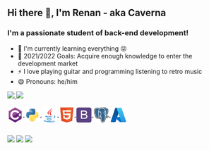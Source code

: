 ## Hi there 👋, I'm Renan - aka Caverna

### I'm a passionate student of back-end development!
- 🌱 I'm currently learning everything 😜
- 🥅 2021/2022 Goals: Acquire enough knowledge to enter the development market
- ⚡ I love playing guitar and programming listening to retro music
- 😄 Pronouns: he/him

<div>
	<a href="https://github.com/marcdevrenan">
	<img height="170em" src="https://github-readme-stats.vercel.app/api?username=marcdevrenan&theme=tokyonight&show_icons=true"/>
	<img height="170em" src="https://github-readme-stats.vercel.app/api/top-langs/?username=marcdevrenan&theme=tokyonight&layout=compact"/>
</div>

<div style="display: inline_block"><br>
	<img align="center" alt="caverna-c#" height"25" width="35" src="https://raw.githubusercontent.com/devicons/devicon/master/icons/csharp/csharp-original.svg">
	<img align="center" alt="caverna-python" height"25" width="35" src="https://raw.githubusercontent.com/devicons/devicon/master/icons/python/python-original.svg">
	<img align="center" alt="caverna-java" height"25" width="35" src="https://raw.githubusercontent.com/devicons/devicon/master/icons/java/java-original.svg">
	<img align="center" alt="caverna-html5" height"25" width="35" src="https://raw.githubusercontent.com/devicons/devicon/master/icons/html5/html5-original.svg">
	<img align="center" alt="caverna-bootstrap" height"25" width="35" src="https://raw.githubusercontent.com/devicons/devicon/master/icons/bootstrap/bootstrap-plain.svg">
	<img align="center" alt="caverna-postgreSql" height"25" width="35" src="https://raw.githubusercontent.com/devicons/devicon/master/icons/postgresql/postgresql-original.svg">
	<img align="center" alt="caverna-azure" height"25" width="35" src="https://raw.githubusercontent.com/devicons/devicon/master/icons/azure/azure-original.svg">
</div>

##

<div>
	<a href="https://wa.me/<5521992166001>" target="_blank"><img src="https://img.shields.io/badge/WhatsApp-25D366?style=for-the-badge&logo=whatsapp&logoColor=white" target="_blank"></a>
	<a href="mailto:marcdevrenan@gmail.com" target="_blank"><img src="https://img.shields.io/badge/Gmail-D14836?style=for-the-badge&logo=gmail&logoColor=white" target="_blank"></a>
	<a href="https://www.linkedin.com/in/renan-ferreira-1175541a3/" target="_blank"><img src="https://img.shields.io/badge/LinkedIn-0077B5?style=for-the-badge&logo=linkedin&logoColor=white" target="_blank"></a>
</div>
